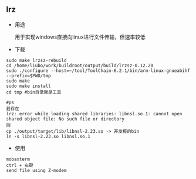 ## lrz

* 用途

  用于实现windows直接向linux进行文件传输，但速率较低

* 下载

```shell
sudo make lrzsz-rebuild
cd /home/liubo/work/buildroot/output/build/lrzsz-0.12.20
sudo ./configure --host=~/tool/ToolChain-6.2.1/bin/arm-linux-gnueabihf --prefix=$PWD/tmp
sudo make
sudo make install
cd tmp #bin目录就是工具

#ps
若存在
lrz: error while loading shared libraries: libnsl.so.1: cannot open shared object file: No such file or directory
则
cp ./output/target/lib/libnsl-2.23.so -> 开发板的bin
ln -s libnsl-2.23.so libnsl.so.1
```

* 使用

```shell
mobaxterm
ctrl + 右键
send file using Z-modem
```

